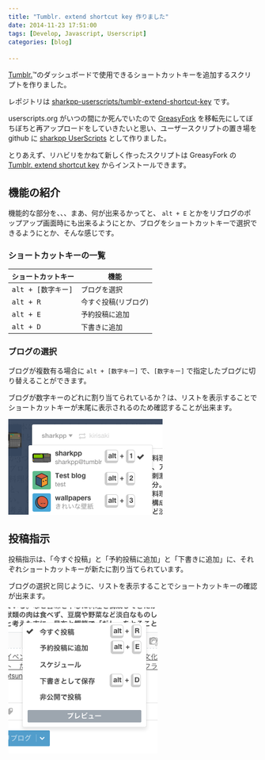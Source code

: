 ```yaml
---
title: "Tumblr. extend shortcut key 作りました"
date: 2014-11-23 17:51:00
tags: [Develop, Javascript, Userscript]
categories: [blog]

---
```


[Tumblr.][1]™のダッシュボードで使用できるショートカットキーを追加するスクリプトを作りました。

 [1]: https://www.tumblr.com/

レポジトリは [sharkpp-userscripts/tumblr-extend-shortcut-key][2] です。

 [2]: https://github.com/sharkpp-userscripts/tumblr-extend-shortcut-key

userscripts.org がいつの間にか死んでいたので [GreasyFork][3] を移転先にしてぼちぼちと再アップロードをしていきたいと思い、ユーザースクリプトの置き場を github に [sharkpp UserScripts][4] として作りました。

 [3]: https://greasyfork.org/ja/users/5799-sharkpp
 [4]: https://github.com/sharkpp-userscripts

とりあえず、リハビリをかねて新しく作ったスクリプトは GreasyFork の [Tumblr. extend shortcut key][5] からインストールできます。

 [5]: https://greasyfork.org/ja/scripts/6588-tumblr-extend-shortcut-key

## 機能の紹介

機能的な部分を、、、まあ、何が出来るかってと、 `alt + E` とかをリブログのポップアップ画面時にも出来るようにとか、ブログをショートカットキーで選択できるようにとか、そんな感じです。

### ショートカットキーの一覧

| ショートカットキー | 機能                                                           |
| ------------------------------------------------------------------------ | -------------------------------------------------------------------------- |
| <tt>alt + [数字キー]</tt>                        | ブログを選択                           |
| <tt>alt + R</tt>                                                         | 今すぐ投稿(リブログ) |
| <tt>alt + E</tt>                                                         | 予約投稿に追加                   |
| <tt>alt + D</tt>                                                         | 下書きに追加                           |

### ブログの選択

ブログが複数有る場合に `alt + [数字キー]` で、`[数字キー]` で指定したブログに切り替えることができます。

ブログが数字キーのどれに割り当てられているか？は、リストを表示することでショートカットキーが末尾に表示されるのため確認することが出来ます。

![ブログの選択][6]

 [6]: /images/2014_1123_blog-select.png

## 投稿指示

投稿指示は、「今すぐ投稿」と「予約投稿に追加」と「下書きに追加」に、それぞれショートカットキーが新たに割り当てられています。

ブログの選択と同じように、リストを表示することでショートカットキーの確認が出来ます。

![リブログボタン][7]

 [7]: /images/2014_1123_reblog-button.png